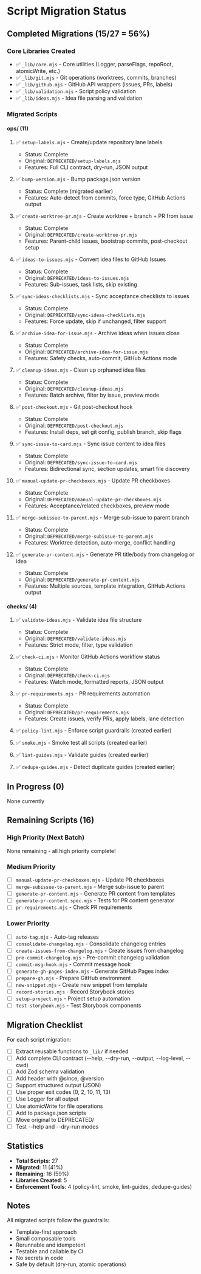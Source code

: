 # Script Migration Status

## Completed Migrations (15/27 = 56%)

### Core Libraries Created

- ✅ `_lib/core.mjs` - Core utilities (Logger, parseFlags, repoRoot, atomicWrite, etc.)
- ✅ `_lib/git.mjs` - Git operations (worktrees, commits, branches)
- ✅ `_lib/github.mjs` - GitHub API wrappers (issues, PRs, labels)
- ✅ `_lib/validation.mjs` - Script policy validation
- ✅ `_lib/ideas.mjs` - Idea file parsing and validation

### Migrated Scripts

#### ops/ (11)

1. ✅ `setup-labels.mjs` - Create/update repository lane labels
   - Status: Complete
   - Original: `DEPRECATED/setup-labels.mjs`
   - Features: Full CLI contract, dry-run, JSON output

2. ✅ `bump-version.mjs` - Bump package.json version
   - Status: Complete (migrated earlier)
   - Features: Auto-detect from commits, force type, GitHub Actions output

3. ✅ `create-worktree-pr.mjs` - Create worktree + branch + PR from issue
   - Status: Complete
   - Original: `DEPRECATED/create-worktree-pr.mjs`
   - Features: Parent-child issues, bootstrap commits, post-checkout setup

4. ✅ `ideas-to-issues.mjs` - Convert idea files to GitHub Issues
   - Status: Complete
   - Original: `DEPRECATED/ideas-to-issues.mjs`
   - Features: Sub-issues, task lists, skip existing

5. ✅ `sync-ideas-checklists.mjs` - Sync acceptance checklists to issues
   - Status: Complete
   - Original: `DEPRECATED/sync-ideas-checklists.mjs`
   - Features: Force update, skip if unchanged, filter support

6. ✅ `archive-idea-for-issue.mjs` - Archive ideas when issues close
   - Status: Complete
   - Original: `DEPRECATED/archive-idea-for-issue.mjs`
   - Features: Safety checks, auto-commit, GitHub Actions mode

7. ✅ `cleanup-ideas.mjs` - Clean up orphaned idea files
   - Status: Complete
   - Original: `DEPRECATED/cleanup-ideas.mjs`
   - Features: Batch archive, filter by issue, preview mode

8. ✅ `post-checkout.mjs` - Git post-checkout hook
   - Status: Complete
   - Original: `DEPRECATED/post-checkout.mjs`
   - Features: Install deps, set git config, publish branch, skip flags

9. ✅ `sync-issue-to-card.mjs` - Sync issue content to idea files
   - Status: Complete
   - Original: `DEPRECATED/sync-issue-to-card.mjs`
   - Features: Bidirectional sync, section updates, smart file discovery

10. ✅ `manual-update-pr-checkboxes.mjs` - Update PR checkboxes
    - Status: Complete
    - Original: `DEPRECATED/manual-update-pr-checkboxes.mjs`
    - Features: Acceptance/related checkboxes, preview mode

11. ✅ `merge-subissue-to-parent.mjs` - Merge sub-issue to parent branch
    - Status: Complete
    - Original: `DEPRECATED/merge-subissue-to-parent.mjs`
    - Features: Worktree detection, auto-merge, conflict handling

12. ✅ `generate-pr-content.mjs` - Generate PR title/body from changelog or idea
    - Status: Complete
    - Original: `DEPRECATED/generate-pr-content.mjs`
    - Features: Multiple sources, template integration, GitHub Actions output

#### checks/ (4)

1. ✅ `validate-ideas.mjs` - Validate idea file structure
   - Status: Complete
   - Original: `DEPRECATED/validate-ideas.mjs`
   - Features: Strict mode, filter, type validation

2. ✅ `check-ci.mjs` - Monitor GitHub Actions workflow status
   - Status: Complete
   - Original: `DEPRECATED/check-ci.mjs`
   - Features: Watch mode, formatted reports, JSON output

3. ✅ `pr-requirements.mjs` - PR requirements automation
   - Status: Complete
   - Original: `DEPRECATED/pr-requirements.mjs`
   - Features: Create issues, verify PRs, apply labels, lane detection

4. ✅ `policy-lint.mjs` - Enforce script guardrails (created earlier)
5. ✅ `smoke.mjs` - Smoke test all scripts (created earlier)
6. ✅ `lint-guides.mjs` - Validate guides (created earlier)
7. ✅ `dedupe-guides.mjs` - Detect duplicate guides (created earlier)

## In Progress (0)

None currently

## Remaining Scripts (16)

### High Priority (Next Batch)

None remaining - all high priority complete!

### Medium Priority

- [ ] `manual-update-pr-checkboxes.mjs` - Update PR checkboxes
- [ ] `merge-subissue-to-parent.mjs` - Merge sub-issue to parent
- [ ] `generate-pr-content.mjs` - Generate PR content from templates
- [ ] `generate-pr-content.spec.mjs` - Tests for PR content generator
- [ ] `pr-requirements.mjs` - Check PR requirements

### Lower Priority

- [ ] `auto-tag.mjs` - Auto-tag releases
- [ ] `consolidate-changelog.mjs` - Consolidate changelog entries
- [ ] `create-issues-from-changelog.mjs` - Create issues from changelog
- [ ] `pre-commit-changelog.mjs` - Pre-commit changelog validation
- [ ] `commit-msg-hook.mjs` - Commit message hook
- [ ] `generate-gh-pages-index.mjs` - Generate GitHub Pages index
- [ ] `prepare-gh.mjs` - Prepare GitHub environment
- [ ] `new-snippet.mjs` - Create new snippet from template
- [ ] `record-stories.mjs` - Record Storybook stories
- [ ] `setup-project.mjs` - Project setup automation
- [ ] `test-storybook.mjs` - Test Storybook components

## Migration Checklist

For each script migration:

- [ ] Extract reusable functions to `_lib/` if needed
- [ ] Add complete CLI contract (--help, --dry-run, --output, --log-level, --cwd)
- [ ] Add Zod schema validation
- [ ] Add header with @since, @version
- [ ] Support structured output (JSON)
- [ ] Use proper exit codes (0, 2, 10, 11, 13)
- [ ] Use Logger for all output
- [ ] Use atomicWrite for file operations
- [ ] Add to package.json scripts
- [ ] Move original to DEPRECATED/
- [ ] Test --help and --dry-run modes

## Statistics

- **Total Scripts**: 27
- **Migrated**: 11 (41%)
- **Remaining**: 16 (59%)
- **Libraries Created**: 5
- **Enforcement Tools**: 4 (policy-lint, smoke, lint-guides, dedupe-guides)

## Notes

All migrated scripts follow the guardrails:

- Template-first approach
- Small composable tools
- Rerunnable and idempotent
- Testable and callable by CI
- No secrets in code
- Safe by default (dry-run, atomic operations)
